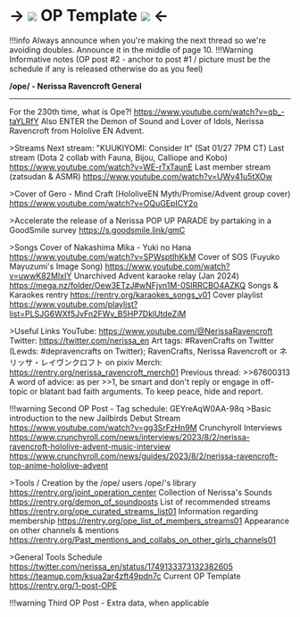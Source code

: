 # -> ![](https://files.catbox.moe/f9inkg.png) OP Template ![](https://files.catbox.moe/f9inkg.png) <-

!!!info Always announce when you're making the next thread so we're avoiding doubles. Announce it in the middle of page 10.
!!!Warning Informative notes (OP post #2 - anchor to post #1 / picture must be the schedule if any is released otherwise do as you feel)


**/ope/ - Nerissa Ravencroft General**
***
For the 230th time, what is Ope?!
https://www.youtube.com/watch?v=qb_-taYLRfY
Also ENTER the Demon of Sound and Lover of Idols, Nerissa Ravencroft from Hololive EN Advent.

\>Streams
Next stream: "KUUKIYOMI: Consider It" (Sat 01/27 7PM CT)
Last stream (Dota 2 collab with Fauna, Bijou, Calliope and Kobo)
https://www.youtube.com/watch?v=WE-rTxTaunE
Last member stream (zatsudan & ASMR)
https://www.youtube.com/watch?v=UWv41u5tXOw

\>Cover of Gero - Mind Craft (HololiveEN Myth/Promise/Advent group cover)
https://www.youtube.com/watch?v=OQuGEpICY2o

\>Accelerate the release of a Nerissa POP UP PARADE by partaking in a GoodSmile survey
https://s.goodsmile.link/gmC

\>Songs
Cover of Nakashima Mika - Yuki no Hana
https://www.youtube.com/watch?v=SPWsptIhKkM
Cover of SOS (Fuyuko Mayuzumi's Image Song)
https://www.youtube.com/watch?v=uwwK82MIxIY
Unarchived Advent karaoke relay (Jan 2024)
https://mega.nz/folder/Oew3ETzJ#wNFjvn1M-0SlRRCBO4AZKQ
Songs & Karaokes rentry
https://rentry.org/karaokes_songs_v01
Cover playlist
https://www.youtube.com/playlist?list=PLSJG6WXf5JvFn2FWv_B5HP7DklUtdeZiM

\>Useful Links
YouTube: https://www.youtube.com/@NerissaRavencroft
Twitter: https://twitter.com/nerissa_en
Art tags: #RavenCrafts on Twitter (Lewds: #depravencrafts on Twitter); RavenCrafts, Nerissa Ravencroft or ネリッサ・レイヴンクロフト on pixiv
Merch: https://rentry.org/nerissa_ravencroft_merch01
Previous thread: >>67600313
A word of advice: as per >>1, be smart and don't reply or engage in off-topic or blatant bad faith arguments. To keep peace, hide and report.


!!!warning Second OP Post - Tag schedule: GEYreAqW0AA-98q
\>Basic introduction to the new Jailbirds
Debut Stream
https://www.youtube.com/watch?v=gg3SrFzHn9M
Crunchyroll Interviews
https://www.crunchyroll.com/news/interviews/2023/8/2/nerissa-ravencroft-hololive-advent-music-interview
https://www.crunchyroll.com/news/guides/2023/8/2/nerissa-ravencroft-top-anime-hololive-advent

\>Tools / Creation by the /ope/ users
/ope/'s library
https://rentry.org/joint_operation_center
Collection of Nerissa's Sounds
https://rentry.org/demon_of_soundposts
List of recommended streams
https://rentry.org/ope_curated_streams_list01
Information regarding membership
https://rentry.org/ope_list_of_members_streams01
Appearance on other channels & mentions
https://rentry.org/Past_mentions_and_collabs_on_other_girls_channels01

\>General Tools
Schedule
https://twitter.com/nerissa_en/status/1749133373132382605
https://teamup.com/ksua2ar4zft49pdn7c
Current OP Template
https://rentry.org/1-post-OPE

!!!warning Third OP Post - Extra data, when applicable